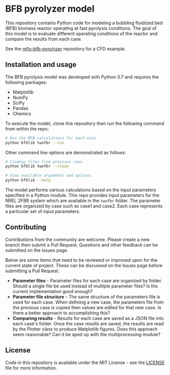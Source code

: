 # BFB pyrolyzer model

This repository contains Python code for modeling a bubbling fluidized bed (BFB) biomass reactor operating at fast pyrolysis conditions. The goal of this model is to evaluate different operating conditions of the reactor and compare the results from each case.

See the [mfix-bfb-pyrolyzer](https://github.com/ccpcode/mfix-bfb-pyrolyzer) repository for a CFD example.

## Installation and usage

The BFB pyrolysis model was developed with Python 3.7 and requires the following packages:

- Matplotlib
- NumPy
- SciPy
- Pandas
- Chemics

To execute the model, clone this repository then run the following command from within the repo:

```bash
# Run the BFB calculations for each case
python bfblib twofbr --run
```

Other command line options are demonstrated as follows:

```bash
# Cleanup files from previous runs
python bfblib twofbr --clean

# View available arguments and options
python bfblib --help
```

The model performs various calculations based on the input parameters specified in a Python module. This repo provides input parameters for the NREL 2FBR system which are available in the `twofbr` folder. The parameter files are organized by case such as case1 and case2. Each case represents a particular set of input parameters.

## Contributing

Contributions from the community are welcome. Please create a new branch then submit a Pull Request. Questions and other feedback can be submitted on the Issues page.

Below are some items that need to be reviewed or improved upon for the current state of project. These can be discussed on the Issues page before submitting a Pull Request.

- **Parameter files** - Parameter files for each case are organized by folder. Should a single file be used instead of multiple parameter files? Is the current implementation good enough?
- **Parameter file structure** - The same structure of the parameters file is used for each case. When defining a new case, the parameters file from the previous case is copied then values are edited for that new case. Is there a better approach to accomplishing this?
- **Comparing results** - Results for each case are saved as a JSON file into each case's folder. Once the case results are saved, the results are read by the Plotter class to produce Matplotlib figures. Does this approach seem reasonable? Can it be sped up with the multiprocessing module?

## License

Code in this repository is available under the MIT License - see the [LICENSE](LICENSE) file for more information.
